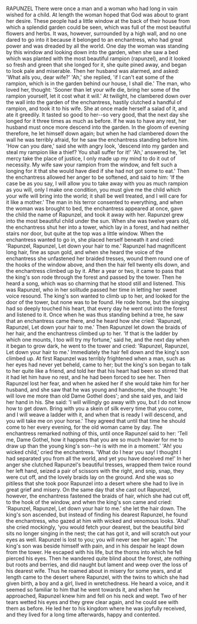 RAPUNZEL
There
were
once
a
man
and
a
woman
who
had
long
in
vain
wished
for
a
child.
At
length
the
woman
hoped
that
God
was
about
to
grant
her
desire.
These
people
had
a
little
window
at
the
back
of
their
house
from
which
a
splendid
garden
could
be
seen,
which
was
full
of
the
most
beautiful
flowers
and
herbs.
It
was,
however,
surrounded
by
a
high
wall,
and
no
one
dared
to
go
into
it
because
it
belonged
to
an
enchantress,
who
had
great
power
and
was
dreaded
by
all
the
world.
One
day
the
woman
was
standing
by
this
window
and
looking
down
into
the
garden,
when
she
saw
a
bed
which
was
planted
with
the
most
beautiful
rampion
(rapunzel),
and
it
looked
so
fresh
and
green
that
she
longed
for
it,
she
quite
pined
away,
and
began
to
look
pale
and
miserable.
Then
her
husband
was
alarmed,
and
asked:
'What
ails
you,
dear
wife?'
'Ah,'
she
replied,
'if
I
can't
eat
some
of
the
rampion,
which
is
in
the
garden
behind
our
house,
I
shall
die.'
The
man,
who
loved
her,
thought:
'Sooner
than
let
your
wife
die,
bring
her
some
of
the
rampion
yourself,
let
it
cost
what
it
will.'
At
twilight,
he
clambered
down
over
the
wall
into
the
garden
of
the
enchantress,
hastily
clutched
a
handful
of
rampion,
and
took
it
to
his
wife.
She
at
once
made
herself
a
salad
of
it,
and
ate
it
greedily.
It
tasted
so
good
to
her--so
very
good,
that
the
next
day
she
longed
for
it
three
times
as
much
as
before.
If
he
was
to
have
any
rest,
her
husband
must
once
more
descend
into
the
garden.
In
the
gloom
of
evening
therefore,
he
let
himself
down
again;
but
when
he
had
clambered
down
the
wall
he
was
terribly
afraid,
for
he
saw
the
enchantress
standing
before
him.
'How
can
you
dare,'
said
she
with
angry
look,
'descend
into
my
garden
and
steal
my
rampion
like
a
thief?
You
shall
suffer
for
it!'
'Ah,'
answered
he,
'let
mercy
take
the
place
of
justice,
I
only
made
up
my
mind
to
do
it
out
of
necessity.
My
wife
saw
your
rampion
from
the
window,
and
felt
such
a
longing
for
it
that
she
would
have
died
if
she
had
not
got
some
to
eat.'
Then
the
enchantress
allowed
her
anger
to
be
softened,
and
said
to
him:
'If
the
case
be
as
you
say,
I
will
allow
you
to
take
away
with
you
as
much
rampion
as
you
will,
only
I
make
one
condition,
you
must
give
me
the
child
which
your
wife
will
bring
into
the
world;
it
shall
be
well
treated,
and
I
will
care
for
it
like
a
mother.'
The
man
in
his
terror
consented
to
everything,
and
when
the
woman
was
brought
to
bed,
the
enchantress
appeared
at
once,
gave
the
child
the
name
of
Rapunzel,
and
took
it
away
with
her.
Rapunzel
grew
into
the
most
beautiful
child
under
the
sun.
When
she
was
twelve
years
old,
the
enchantress
shut
her
into
a
tower,
which
lay
in
a
forest,
and
had
neither
stairs
nor
door,
but
quite
at
the
top
was
a
little
window.
When
the
enchantress
wanted
to
go
in,
she
placed
herself
beneath
it
and
cried:
'Rapunzel,
Rapunzel,
Let
down
your
hair
to
me.'
Rapunzel
had
magnificent
long
hair,
fine
as
spun
gold,
and
when
she
heard
the
voice
of
the
enchantress
she
unfastened
her
braided
tresses,
wound
them
round
one
of
the
hooks
of
the
window
above,
and
then
the
hair
fell
twenty
ells
down,
and
the
enchantress
climbed
up
by
it.
After
a
year
or
two,
it
came
to
pass
that
the
king's
son
rode
through
the
forest
and
passed
by
the
tower.
Then
he
heard
a
song,
which
was
so
charming
that
he
stood
still
and
listened.
This
was
Rapunzel,
who
in
her
solitude
passed
her
time
in
letting
her
sweet
voice
resound.
The
king's
son
wanted
to
climb
up
to
her,
and
looked
for
the
door
of
the
tower,
but
none
was
to
be
found.
He
rode
home,
but
the
singing
had
so
deeply
touched
his
heart,
that
every
day
he
went
out
into
the
forest
and
listened
to
it.
Once
when
he
was
thus
standing
behind
a
tree,
he
saw
that
an
enchantress
came
there,
and
he
heard
how
she
cried:
'Rapunzel,
Rapunzel,
Let
down
your
hair
to
me.'
Then
Rapunzel
let
down
the
braids
of
her
hair,
and
the
enchantress
climbed
up
to
her.
'If
that
is
the
ladder
by
which
one
mounts,
I
too
will
try
my
fortune,'
said
he,
and
the
next
day
when
it
began
to
grow
dark,
he
went
to
the
tower
and
cried:
'Rapunzel,
Rapunzel,
Let
down
your
hair
to
me.'
Immediately
the
hair
fell
down
and
the
king's
son
climbed
up.
At
first
Rapunzel
was
terribly
frightened
when
a
man,
such
as
her
eyes
had
never
yet
beheld,
came
to
her;
but
the
king's
son
began
to
talk
to
her
quite
like
a
friend,
and
told
her
that
his
heart
had
been
so
stirred
that
it
had
let
him
have
no
rest,
and
he
had
been
forced
to
see
her.
Then
Rapunzel
lost
her
fear,
and
when
he
asked
her
if
she
would
take
him
for
her
husband,
and
she
saw
that
he
was
young
and
handsome,
she
thought:
'He
will
love
me
more
than
old
Dame
Gothel
does';
and
she
said
yes,
and
laid
her
hand
in
his.
She
said:
'I
will
willingly
go
away
with
you,
but
I
do
not
know
how
to
get
down.
Bring
with
you
a
skein
of
silk
every
time
that
you
come,
and
I
will
weave
a
ladder
with
it,
and
when
that
is
ready
I
will
descend,
and
you
will
take
me
on
your
horse.'
They
agreed
that
until
that
time
he
should
come
to
her
every
evening,
for
the
old
woman
came
by
day.
The
enchantress
remarked
nothing
of
this,
until
once
Rapunzel
said
to
her:
'Tell
me,
Dame
Gothel,
how
it
happens
that
you
are
so
much
heavier
for
me
to
draw
up
than
the
young
king's
son--he
is
with
me
in
a
moment.'
'Ah!
you
wicked
child,'
cried
the
enchantress.
'What
do
I
hear
you
say!
I
thought
I
had
separated
you
from
all
the
world,
and
yet
you
have
deceived
me!'
In
her
anger
she
clutched
Rapunzel's
beautiful
tresses,
wrapped
them
twice
round
her
left
hand,
seized
a
pair
of
scissors
with
the
right,
and
snip,
snap,
they
were
cut
off,
and
the
lovely
braids
lay
on
the
ground.
And
she
was
so
pitiless
that
she
took
poor
Rapunzel
into
a
desert
where
she
had
to
live
in
great
grief
and
misery.
On
the
same
day
that
she
cast
out
Rapunzel,
however,
the
enchantress
fastened
the
braids
of
hair,
which
she
had
cut
off,
to
the
hook
of
the
window,
and
when
the
king's
son
came
and
cried:
'Rapunzel,
Rapunzel,
Let
down
your
hair
to
me.'
she
let
the
hair
down.
The
king's
son
ascended,
but
instead
of
finding
his
dearest
Rapunzel,
he
found
the
enchantress,
who
gazed
at
him
with
wicked
and
venomous
looks.
'Aha!'
she
cried
mockingly,
'you
would
fetch
your
dearest,
but
the
beautiful
bird
sits
no
longer
singing
in
the
nest;
the
cat
has
got
it,
and
will
scratch
out
your
eyes
as
well.
Rapunzel
is
lost
to
you;
you
will
never
see
her
again.'
The
king's
son
was
beside
himself
with
pain,
and
in
his
despair
he
leapt
down
from
the
tower.
He
escaped
with
his
life,
but
the
thorns
into
which
he
fell
pierced
his
eyes.
Then
he
wandered
quite
blind
about
the
forest,
ate
nothing
but
roots
and
berries,
and
did
naught
but
lament
and
weep
over
the
loss
of
his
dearest
wife.
Thus
he
roamed
about
in
misery
for
some
years,
and
at
length
came
to
the
desert
where
Rapunzel,
with
the
twins
to
which
she
had
given
birth,
a
boy
and
a
girl,
lived
in
wretchedness.
He
heard
a
voice,
and
it
seemed
so
familiar
to
him
that
he
went
towards
it,
and
when
he
approached,
Rapunzel
knew
him
and
fell
on
his
neck
and
wept.
Two
of
her
tears
wetted
his
eyes
and
they
grew
clear
again,
and
he
could
see
with
them
as
before.
He
led
her
to
his
kingdom
where
he
was
joyfully
received,
and
they
lived
for
a
long
time
afterwards,
happy
and
contented.
